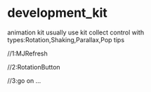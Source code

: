 # development_kit
animation kit usually use kit
collect control with types:Rotation,Shaking,Parallax,Pop tips 

//1:MJRefresh

//2:RotationButton

//3:go on ...
